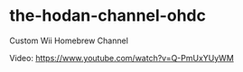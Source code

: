 # the-hodan-channel-ohdc
Custom Wii Homebrew Channel

Video: https://www.youtube.com/watch?v=Q-PmUxYUyWM
